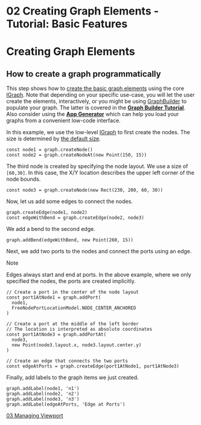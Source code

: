 <!--
 //////////////////////////////////////////////////////////////////////////////
 // @license
 // This file is part of yFiles for HTML 2.6.0.2.
 // Use is subject to license terms.
 //
 // Copyright (c) 2000-2023 by yWorks GmbH, Vor dem Kreuzberg 28,
 // 72070 Tuebingen, Germany. All rights reserved.
 //
 //////////////////////////////////////////////////////////////////////////////
-->
# 02 Creating Graph Elements - Tutorial: Basic Features

# Creating Graph Elements

## How to create a graph programmatically

This step shows how to [create the basic graph elements](https://docs.yworks.com/yfileshtml/#/dguide/getting_started-application#getting_started-creating_graph_elements) using the core [IGraph](https://docs.yworks.com/yfileshtml/#/api/IGraph). Note that depending on your specific use-case, you will let the user create the elements, interactively, or you might be using [GraphBuilder](https://docs.yworks.com/yfileshtml/#/api/GraphBuilder) to populate your graph. The latter is covered in the **[Graph Builder Tutorial](../../README.html#tutorial-graph-builder)**. Also consider using the **[App Generator](https://www.yworks.com/app-generator)** which can help you load your graphs from a convenient low-code interface.

In this example, we use the low-level [IGraph](https://docs.yworks.com/yfileshtml/#/api/IGraph) to first create the nodes. The size is determined by [the default size](https://docs.yworks.com/yfileshtml/#/api/INodeDefaults#INodeDefaults-property-size).

```
const node1 = graph.createNode()
const node2 = graph.createNodeAt(new Point(150, 15))
```

The third node is created by specifying the node layout. We use a size of `[60,30]`. In this case, the X/Y location describes the upper left corner of the node bounds.

```
const node3 = graph.createNode(new Rect(230, 200, 60, 30))
```

Now, let us add some edges to connect the nodes.

```
graph.createEdge(node1, node2)
const edgeWithBend = graph.createEdge(node2, node3)
```

We add a bend to the second edge.

```
graph.addBend(edgeWithBend, new Point(260, 15))
```

Next, we add two ports to the nodes and connect the ports using an edge.

Note

Edges always start and end at ports. In the above example, where we only specified the nodes, the ports are created implicitly.

```
// Create a port in the center of the node layout
const port1AtNode1 = graph.addPort(
  node1,
  FreeNodePortLocationModel.NODE_CENTER_ANCHORED
)

// Create a port at the middle of the left border
// The location is interpreted as absolute coordinates
const port1AtNode3 = graph.addPortAt(
  node3,
  new Point(node3.layout.x, node3.layout.center.y)
)

// Create an edge that connects the two ports
const edgeAtPorts = graph.createEdge(port1AtNode1, port1AtNode3)
```

Finally, add labels to the graph items we just created.

```
graph.addLabel(node1, 'n1')
graph.addLabel(node2, 'n2')
graph.addLabel(node3, 'n3')
graph.addLabel(edgeAtPorts, 'Edge at Ports')
```

[03 Managing Viewport](../../tutorial-yfiles-basic-features/03-managing-viewport/)
